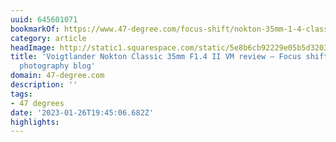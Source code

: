 ```yaml
---
uuid: 645601071
bookmarkOf: https://www.47-degree.com/focus-shift/nokton-35mm-1-4-classic-ii-review
category: article
headImage: http://static1.squarespace.com/static/5e8b6cb92229e05b5d320348/5e96fc1bc166a47008b60559/5e96fc3d1c923d689f20494f/1615031915911/Nokton+35mm+1-4+II+review-7.jpg?format=1500w
title: 'Voigtlander Nokton Classic 35mm F1.4 II VM review — Focus shift: a street
  photography blog'
domain: 47-degree.com
description: ''
tags:
- 47 degrees
date: '2023-01-26T19:45:06.682Z'
highlights:
---
```




